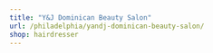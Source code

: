 ```yaml
---
title: "Y&J Dominican Beauty Salon"
url: /philadelphia/yandj-dominican-beauty-salon/
shop: hairdresser
---
```

